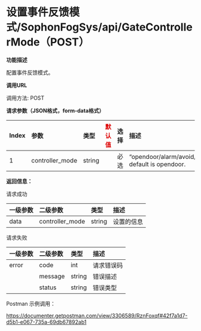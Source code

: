 # 设置事件反馈模式/SophonFogSys/api/GateControllerMode（POST）

**功能描述**

配置事件反馈模式。

**调用URL**

调用方法: POST

**请求参数（JSON格式，form-data格式）**

| Index | 参数            | 类型   | <font color="#dd0000">默认值</font> | 选择 | 描述                                             | <font color="#dd0000">举例</font> |
| :---- | :-------------- | :----- | ----------------------------------- | :--- | :----------------------------------------------- | --------------------------------- |
| 1     | controller_mode | string |                                     | 必选 | “opendoor/alarm/avoid/...”, default is opendoor. |                                   |

**返回信息：**

请求成功

| 一级参数 | 二级参数        | 类型   | 描述       |
| :------- | :-------------- | :----- | :--------- |
| data     | controller_mode | string | 设置的信息 |

请求失败

| 一级参数 | 二级参数 | 类型   | 描述       |
| :------- | :------- | :----- | :--------- |
| error    | code     | int    | 请求错误码 |
|          | message  | string | 错误描述   |
|          | status   | string | 错误类型   |

Postman 示例调用：

https://documenter.getpostman.com/view/3306589/RznFoxqf#42f7a1d7-d5b1-e067-735a-69db67892ab1
